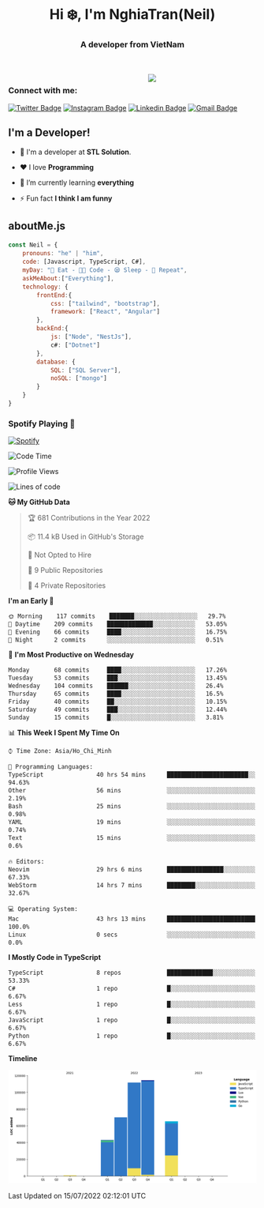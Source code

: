 <h1 align="center">Hi ❄️, I'm NghiaTran(Neil)</h1>
<h3 align="center">A developer from VietNam</h3>
<br />
<br />
<img align="right" src="https://media.giphy.com/media/M9gbBd9nbDrOTu1Mqx/giphy.gif" width="220">

<!-- [![YouTube Badge](https://img.shields.io/badge/-@Dhruv%20Jain-c4302b?style=flat-square&labelColor=c4302b&logo=youtube&logoColor=white&link=https://www.youtube.com/channel/UCQXt2DMbgcjO5xpAd0cFS8A)](https://www.youtube.com/channel/UCQXt2DMbgcjO5xpAd0cFS8A)  -->
<h3 align="left">Connect with me:</h3>

[![Twitter Badge](https://img.shields.io/badge/-@Nghia-1ca0f1?style=flat-square&labelColor=1ca0f1&logo=twitter&logoColor=white&link=https://twitter.com/sudo_am_dev)](https://twitter.com/sudo_am_dev) [![Instagram Badge](https://img.shields.io/badge/-@sudo.nghia-F44747?style=flat-square&labelColor=F44747&logo=instagram&logoColor=white&link=https://instagram.com/sudo.nghia)](https://instagram.com/sudo.nghia) [![Linkedin Badge](https://img.shields.io/badge/-NghiaTran-blue?style=flat-square&logo=Linkedin&logoColor=white&link=https://www.linkedin.com/in/nghiatran0502/)](https://www.linkedin.com/in/nghiatran0502/)
[![Gmail Badge](https://img.shields.io/badge/-nd.madlife@gmail.com-c14438?style=flat-square&logo=Gmail&logoColor=white&link=mailto:nd.madlife@gmail.com)](mailto:nd.madlife@gmail.com)

## I'm a Developer!

<!-- - 🔭 I’m currently working at **STL Solution** -->

- 💼 I'm a developer at **STL Solution**.

- ❤️ I love **Programming**

- 🌱 I’m currently learning **everything**

- ⚡ Fun fact **I think I am funny**

<!-- - 🧐 Portfolio Website, https://#.github.io -->

## aboutMe.js

```javascript
const Neil = {
    pronouns: "he" | "him",
    code: [Javascript, TypeScript, C#],
    myDay: "🌭 Eat - 🧑‍💻 Code - 😪 Sleep - 🔁 Repeat",
    askMeAbout:["Everything"],
    technology: {
        frontEnd:{
            css: ["tailwind", "bootstrap"],
            framework: ["React", "Angular"]
        },
        backEnd:{
            js: ["Node", "NestJs"],
            c#: ["Dotnet"]
        },
        database: {
            SQL: ["SQL Server"],
            noSQL: ["mongo"]
        }
    }
}
```

### Spotify Playing 🎸

[![Spotify](https://readme-spo.vercel.app/api/spotify)](https://open.spotify.com/user/USER_NAME)

<!-- [![NghiaTran's GitHub stats](https://github-readme-stats.vercel.app/api?username=NghiaTran0502&theme=dracula&show_icons=true&count_private=true)](https://github.com/NghiaTran0502) -->

<!-- [![NghiaTran's Language](https://github-readme-stats.vercel.app/api/top-langs?username=nghiatran0502&show_icons=true&locale=en&layout=compact&theme=dracula&count_private=true&hide=php)](https://github.com/NghiaTran0502) -->

<!--START_SECTION:waka-->
![Code Time](http://img.shields.io/badge/Code%20Time-0%20secs-blue)

![Profile Views](http://img.shields.io/badge/Profile%20Views-0-blue)

![Lines of code](https://img.shields.io/badge/From%20Hello%20World%20I%27ve%20Written-226%20Thousand%20lines%20of%20code-blue)

**🐱 My GitHub Data** 

> 🏆 681 Contributions in the Year 2022
 > 
> 📦 11.4 kB Used in GitHub's Storage 
 > 
> 🚫 Not Opted to Hire
 > 
> 📜 9 Public Repositories 
 > 
> 🔑 4 Private Repositories  
 > 
**I'm an Early 🐤** 

```text
🌞 Morning    117 commits    ███████░░░░░░░░░░░░░░░░░░   29.7% 
🌆 Daytime    209 commits    █████████████░░░░░░░░░░░░   53.05% 
🌃 Evening    66 commits     ████░░░░░░░░░░░░░░░░░░░░░   16.75% 
🌙 Night      2 commits      ░░░░░░░░░░░░░░░░░░░░░░░░░   0.51%

```
📅 **I'm Most Productive on Wednesday** 

```text
Monday       68 commits     ████░░░░░░░░░░░░░░░░░░░░░   17.26% 
Tuesday      53 commits     ███░░░░░░░░░░░░░░░░░░░░░░   13.45% 
Wednesday    104 commits    ██████░░░░░░░░░░░░░░░░░░░   26.4% 
Thursday     65 commits     ████░░░░░░░░░░░░░░░░░░░░░   16.5% 
Friday       40 commits     ██░░░░░░░░░░░░░░░░░░░░░░░   10.15% 
Saturday     49 commits     ███░░░░░░░░░░░░░░░░░░░░░░   12.44% 
Sunday       15 commits     █░░░░░░░░░░░░░░░░░░░░░░░░   3.81%

```


📊 **This Week I Spent My Time On** 

```text
⌚︎ Time Zone: Asia/Ho_Chi_Minh

💬 Programming Languages: 
TypeScript               40 hrs 54 mins      ███████████████████████░░   94.63% 
Other                    56 mins             ░░░░░░░░░░░░░░░░░░░░░░░░░   2.19% 
Bash                     25 mins             ░░░░░░░░░░░░░░░░░░░░░░░░░   0.98% 
YAML                     19 mins             ░░░░░░░░░░░░░░░░░░░░░░░░░   0.74% 
Text                     15 mins             ░░░░░░░░░░░░░░░░░░░░░░░░░   0.6%

🔥 Editors: 
Neovim                   29 hrs 6 mins       ████████████████░░░░░░░░░   67.33% 
WebStorm                 14 hrs 7 mins       ████████░░░░░░░░░░░░░░░░░   32.67%

💻 Operating System: 
Mac                      43 hrs 13 mins      █████████████████████████   100.0% 
Linux                    0 secs              ░░░░░░░░░░░░░░░░░░░░░░░░░   0.0%

```

**I Mostly Code in TypeScript** 

```text
TypeScript               8 repos             █████████████░░░░░░░░░░░░   53.33% 
C#                       1 repo              █░░░░░░░░░░░░░░░░░░░░░░░░   6.67% 
Less                     1 repo              █░░░░░░░░░░░░░░░░░░░░░░░░   6.67% 
JavaScript               1 repo              █░░░░░░░░░░░░░░░░░░░░░░░░   6.67% 
Python                   1 repo              █░░░░░░░░░░░░░░░░░░░░░░░░   6.67%

```


**Timeline**

![Chart not found](https://raw.githubusercontent.com/NghiaTran0502/NghiaTran0502/main/charts/bar_graph.png) 


 Last Updated on 15/07/2022 02:12:01 UTC
<!--END_SECTION:waka-->
